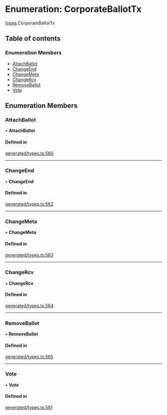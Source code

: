 # Enumeration: CorporateBallotTx

[types](../wiki/types).CorporateBallotTx

## Table of contents

### Enumeration Members

- [AttachBallot](../wiki/types.CorporateBallotTx#attachballot)
- [ChangeEnd](../wiki/types.CorporateBallotTx#changeend)
- [ChangeMeta](../wiki/types.CorporateBallotTx#changemeta)
- [ChangeRcv](../wiki/types.CorporateBallotTx#changercv)
- [RemoveBallot](../wiki/types.CorporateBallotTx#removeballot)
- [Vote](../wiki/types.CorporateBallotTx#vote)

## Enumeration Members

### AttachBallot

• **AttachBallot**

#### Defined in

[generated/types.ts:560](https://github.com/PolymathNetwork/polymesh-sdk/blob/c6fe1be3/src/generated/types.ts#L560)

___

### ChangeEnd

• **ChangeEnd**

#### Defined in

[generated/types.ts:562](https://github.com/PolymathNetwork/polymesh-sdk/blob/c6fe1be3/src/generated/types.ts#L562)

___

### ChangeMeta

• **ChangeMeta**

#### Defined in

[generated/types.ts:563](https://github.com/PolymathNetwork/polymesh-sdk/blob/c6fe1be3/src/generated/types.ts#L563)

___

### ChangeRcv

• **ChangeRcv**

#### Defined in

[generated/types.ts:564](https://github.com/PolymathNetwork/polymesh-sdk/blob/c6fe1be3/src/generated/types.ts#L564)

___

### RemoveBallot

• **RemoveBallot**

#### Defined in

[generated/types.ts:565](https://github.com/PolymathNetwork/polymesh-sdk/blob/c6fe1be3/src/generated/types.ts#L565)

___

### Vote

• **Vote**

#### Defined in

[generated/types.ts:561](https://github.com/PolymathNetwork/polymesh-sdk/blob/c6fe1be3/src/generated/types.ts#L561)
